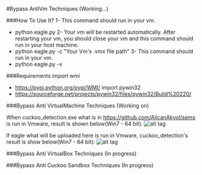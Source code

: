 
#Bypass AntiVm Techniques (Working...)

###How To Use It?
1- This command should run in your vm.
  - python eagle.py
2- Your vm will be restarted automatically. After restarting your vm, you should close your vm and this command should run in your host machine.
  - python eagle.py -c "Your Vm's .vmx file path"
3- This command should run in your vm.
  - python eagle.py -v

###Requirements
import wmi
  - https://pypi.python.org/pypi/WMI/
import pywin32
  - https://sourceforge.net/projects/pywin32/files/pywin32/Build%20220/

###Bypass Anti VirtualMachine Techniques (Working on)

When cuckoo_detection.exe what is in https://github.com/AlicanAkyol/sems is run in Vmware, result is shown below(Win7 - 64 bit):
![alt tag](https://github.com/AlicanAkyol/sems/blob/master/vmware_normal.png)

If eagle what will be uploaded here is run in Vmware, cuckoo_detection's result is show below(Win7 - 64 bit):
![alt tag](https://github.com/AlicanAkyol/eagle/blob/master/VmwareEagle.png)

###Bypass Anti VirtualBox Techniques (In progress)

###Bypass Anti Cuckoo Sandbox Techniques (In progress)
